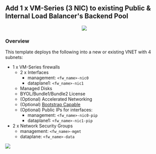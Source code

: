 ## Add 1 x VM-Series (3 NIC) to existing Public & Internal Load Balancer's Backend Pool
<p align="center">
<img src="https://raw.githubusercontent.com/wwce/azure-arm/master/Azure-Common-Deployments/v1/images/2fw_2nic_zone_intlb.png">
</p>

### Overview
This template deploys the following into a new or existing VNET with 4 subnets:
* 1 x VM-Series firewalls
    * 2 x Interfaces
        * management: `<fw_name>-nic0`
        * dataplane1: `<fw_name>-nic1`
    * Managed Disks
    * BYOL/Bundle1/Bundle2 License
    * (Optional) Accelerated Networking
    * (Optional) [Bootstrap Capable](https://docs.paloaltonetworks.com/vm-series/8-1/vm-series-deployment/bootstrap-the-vm-series-firewall/bootstrap-the-vm-series-firewall-in-azure)
    * (Optional) Public IPs for interfaces:
        * management: `<fw_name>-nic0-pip`
        * dataplane1: `<fw_name>-nic1-pip`
* 2 x Network Security Groups
    *  management: `<fw_name>-mgmt`
    *  dataplane: `<fw_name>-data`


[<img src="http://azuredeploy.net/deploybutton.png"/>](https://portal.azure.com/#create/Microsoft.Template/uri/https%3A%2F%2Fraw.githubusercontent.com%2Fwwce%2Fazure-arm%2Fmaster%2FAzure-Common-Deployments%2Fv1%2F2fw_2nic_zone_intlb%2F%2Fadd_vmseries%2FazureDeploy.json)
